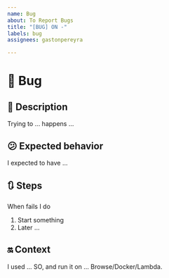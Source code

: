 ```yaml
---
name: Bug
about: To Report Bugs
title: "[BUG] ON -"
labels: bug
assignees: gastonpereyra

---
```


# :bug: Bug
## :blue_book: Description
Trying to ... happens ...

## :confused: Expected behavior
I expected to have ...

## :arrows_clockwise: Steps
When fails I do
1. Start something
2. Later ...

## :on: Context
I used ... SO, and run it on ... Browse/Docker/Lambda.

